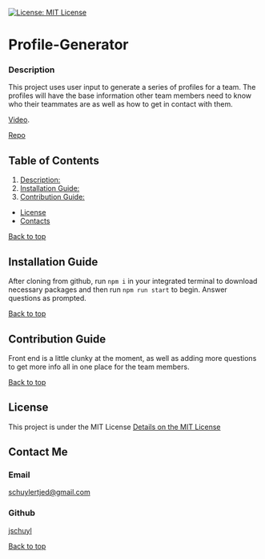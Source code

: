 [![License: MIT License](https://img.shields.io/badge/License-MIT%20License-blue.svg)](https://opensource.org/licenses/MIT)
 # Profile-Generator

### Description

This project uses user input to generate a series of profiles for a team. The profiles will have the base information other team members need to know who their teammates are as well as how to get in contact with them.

[Video](https://drive.google.com/file/d/1iTw4oLZdM6OpY_SGQqOKK8OWhvbwJQZJ/view).

[Repo](https://github.com/jschuyl/Profile-Generator)

## Table of Contents
1. [Description: ](#Description)
2. [Installation Guide: ](#Installation-Guide)
3. [Contribution Guide: ](#Contribution-Guide)
- [License](#license)
- [Contacts ](#contact-me)



[Back to top](#title)
## Installation Guide

After cloning from github, run `npm i` in your integrated terminal to download necessary packages and then run `npm run start` to begin. Answer questions as prompted.

[Back to top](#title)
## Contribution Guide

Front end is a little clunky at the moment, as well as adding more questions to get more info all in one place for the team members.

[Back to top](#title)

## License
  This project is under the MIT License
[Details on the MIT License](https://choosealicense.com/licenses/mit/)

## Contact Me
### Email
[schuylertjed@gmail.com](mailto:schuylertjed@gmail.com)
### Github
[jschuyl](https://github.com/jschuyl)

[Back to top](#title)

